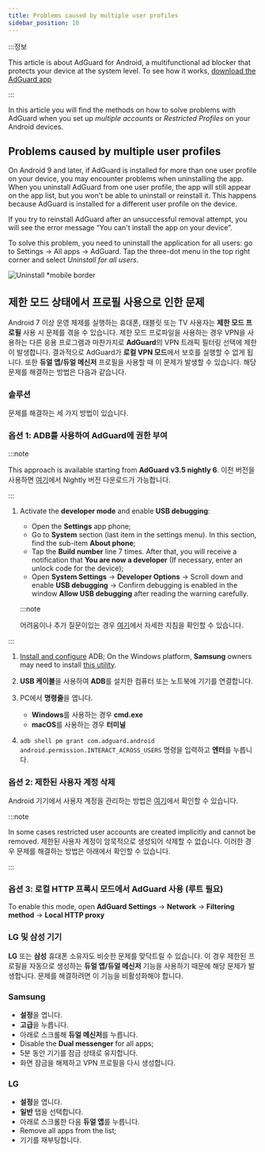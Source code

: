 ```yaml
---
title: Problems caused by multiple user profiles
sidebar_position: 10
---
```


:::정보

This article is about AdGuard for Android, a multifunctional ad blocker that protects your device at the system level. To see how it works, [download the AdGuard app](https://agrd.io/download-kb-adblock)

:::

In this article you will find the methods on how to solve problems with AdGuard when you set up *multiple accounts* or *Restricted Profiles* on your Android devices.

## Problems caused by multiple user profiles

On Android 9 and later, if AdGuard is installed for more than one user profile on your device, you may encounter problems when uninstalling the app. When you uninstall AdGuard from one user profile, the app will still appear on the app list, but you won't be able to uninstall or reinstall it. This happens because AdGuard is installed for a different user profile on the device.

If you try to reinstall AdGuard after an unsuccessful removal attempt, you will see the error message “You can't install the app on your device”.

To solve this problem, you need to uninstall the application for all users: go to Settings → All apps → AdGuard. Tap the three-dot menu in the top right corner and select *Uninstall for all users*.

![Uninstall *mobile border](https://cdn.adtidy.org/blog/new/tu49hmultiple_users.png)

## 제한 모드 상태에서 프로필 사용으로 인한 문제

Android 7 이상 운영 체제를 실행하는 휴대폰, 태블릿 또는 TV 사용자는 **제한 모드 프로필** 사용 시 문제를 겪을 수 있습니다. 제한 모드 프로파일을 사용하는 경우 VPN을 사용하는 다른 응용 프로그램과 마찬가지로 **AdGuard**의 VPN 트래픽 필터링 선택에 제한이 발생합니다. 결과적으로 AdGuard가 **로컬 VPN 모드**에서 보호를 실행할 수 없게 됩니다. 또한 **듀얼 앱/듀얼 메신저** 프로필을 사용할 때 이 문제가 발생할 수 있습니다. 해당 문제를 해결하는 방법은 다음과 같습니다.

### 솔루션

문제를 해결하는 세 가지 방법이 있습니다.

### 옵션 1: ADB를 사용하여 AdGuard에 권한 부여

:::note

This approach is available starting from **AdGuard v3.5 nightly 6**. 이전 버전을 사용하면 [여기](https://adguard.com/adguard-android/overview.html)에서 Nightly 버전 다운로드가 가능합니다.

:::

1. Activate the **developer mode** and enable **USB debugging**:

    - Open the **Settings** app phone;
    - Go to **System** section (last item in the settings menu). In this section, find the sub-item **About phone**;
    - Tap the **Build number** line 7 times. After that, you will receive a notification that **You are now a developer** (If necessary, enter an unlock code for the device);
    - Open **System Settings** → **Developer Options** → Scroll down and enable **USB debugging** → Confirm debugging is enabled in the window **Allow USB debugging** after reading the warning carefully.

    :::note

    어려움이나 추가 질문이있는 경우 [여기](https://developer.android.com/studio/debug/dev-options)에서 자세한 지침을 확인할 수 있습니다.


:::

1. [Install and configure](https://www.xda-developers.com/install-adb-windows-macos-linux/) ADB; On the Windows platform, **Samsung** owners may need to install [this utility](https://developer.samsung.com/mobile/android-usb-driver.html).

1. **USB 케이블**을 사용하여 **ADB**를 설치한 컴퓨터 또는 노트북에 기기를 연결합니다.

1. PC에서 **명령줄**을 엽니다.

    - **Windows**를 사용하는 경우 **cmd.exe**
    - **macOS**를 사용하는 경우 **터미널**

1. `adb shell pm grant com.adguard.android android.permission.INTERACT_ACROSS_USERS` 명령을 입력하고 **엔터**를 누릅니다.

### 옵션 2: 제한된 사용자 계정 삭제

Android 기기에서 사용자 계정을 관리하는 방법은 [여기](https://support.google.com/a/answer/6223444?hl=en)에서 확인할 수 있습니다.

:::note

In some cases restricted user accounts are created implicitly and cannot be removed. 제한된 사용자 계정이 암묵적으로 생성되어 삭제할 수 없습니다. 이러한 경우 문제를 해결하는 방법은 아래에서 확인할 수 있습니다.

:::

### 옵션 3: 로컬 HTTP 프록시 모드에서 AdGuard 사용 (루트 필요)

To enable this mode, open **AdGuard Settings** → **Network** → **Filtering method** → **Local HTTP proxy**

### LG 및 삼성 기기

**LG** 또는 **삼성** 휴대폰 소유자도 비슷한 문제를 맞닥트릴 수 있습니다. 이 경우 제한된 프로필을 자동으로 생성하는 **듀얼 앱/듀얼 메신저** 기능을 사용하기 때문에 해당 문제가 발생합니다. 문제를 해결하려면 이 기능을 비활성화해야 합니다.

### Samsung

- **설정**을 엽니다.
- **고급**을 누릅니다.
- 아래로 스크롤해 **듀얼 메신저**를 누릅니다.
- Disable the **Dual messenger** for all apps;
- 5분 동안 기기를 잠금 상태로 유지합니다.
- 화면 잠금을 해제하고 VPN 프로필을 다시 생성합니다.

### LG

- **설정**을 엽니다.
- **일반** 탭을 선택합니다.
- 아래로 스크롤한 다음 **듀얼 앱**를 누릅니다.
- Remove all apps from the list;
- 기기를 재부팅합니다.
